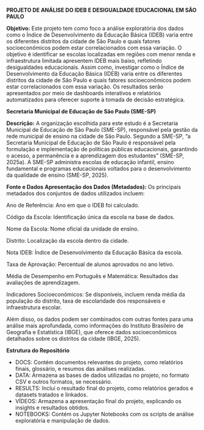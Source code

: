 **PROJETO DE ANÁLISE DO IDEB E DESIGUALDADE EDUCACIONAL EM SÃO PAULO**

**Objetivo:** Este projeto tem como foco a análise exploratória dos dados como o Índice de Desenvolvimento da Educação Básica (IDEB) varia entre os diferentes distritos da cidade de São Paulo e quais fatores socioeconômicos podem estar correlacionados com essa variação. O objetivo é identificar se escolas localizadas em regiões com menor renda e infraestrutura limitada apresentem IDEB mais baixo, refletindo desigualdades educacionais. Assim como, investigar como o Índice de Desenvolvimento da Educação Básica (IDEB) varia entre os diferentes distritos da cidade de São Paulo e quais fatores socioeconômicos podem estar correlacionados com essa variação. Os resultados serão apresentados por meio de dashboards interativos e relatórios automatizados para oferecer suporte à tomada de decisão estratégica.

**Secretaria Municipal de Educação de São Paulo (SME-SP)**

**Descrição:** A organização escolhida para este estudo é a Secretaria Municipal de Educação de São Paulo (SME-SP), responsável pela gestão da rede municipal de ensino na cidade de São Paulo. Segundo a SME-SP, “a Secretaria Municipal de Educação de São Paulo é responsável pela formulação e implementação de políticas públicas educacionais, garantindo o acesso, a permanência e a aprendizagem dos estudantes” (SME-SP, 2025a). A SME-SP administra escolas de educação infantil, ensino fundamental e programas educacionais voltados para o desenvolvimento da qualidade de ensino (SME-SP, 2025).

**Fonte e Dados**
**Apresentação dos Dados (Metadados):**  Os principais metadados dos conjuntos de dados utilizados incluem:

Ano de Referência: Ano em que o IDEB foi calculado.

Código da Escola: Identificação única da escola na base de dados.

Nome da Escola: Nome oficial da unidade de ensino.

Distrito: Localização da escola dentro da cidade.

Nota IDEB: Índice de Desenvolvimento da Educação Básica da escola.

Taxa de Aprovação: Percentual de alunos aprovados no ano letivo.

Média de Desempenho em Português e Matemática: Resultados das avaliações de aprendizagem.

Indicadores Socioeconômicos: Se disponíveis, incluem renda média da população do distrito, taxa de escolaridade dos responsáveis e infraestrutura escolar.

Além disso, os dados podem ser combinados com outras fontes para uma análise mais aprofundada, como informações do Instituto Brasileiro de Geografia e Estatística (IBGE), que oferece dados socioeconômicos detalhados sobre os distritos da cidade (IBGE, 2025).


**Estrutura do Repositório**
- DOCS: Contém documentos relevantes do projeto, como relatórios finais, glossário, e resumos das análises realizadas.
- DATA: Armazena as bases de dados utilizadas no projeto, no formato CSV e outros formatos, se necessário.
- RESULTS: Inclui o resultado final do projeto, como relatórios gerados e datasets tratados e linkados.
- VÍDEOS: Armazena a apresentação final do projeto, explicando os insights e resultados obtidos.
- NOTEBOOKS: Contém os Jupyter Notebooks com os scripts de análise exploratória e manipulação de dados.
